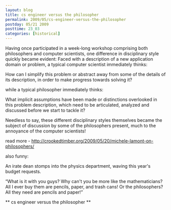 ```yaml
---
layout: blog
title: cs engineer versus the philosopher
permalink: 2009/05/cs-engineer-versus-the-philosopher
postday: 05/21 2009
posttime: 23_03
categories: [historical]
---
```


<p>Having once participated in a week-long workshop comprising both philosophers and computer scientists, one difference in disciplinary style quickly became evident: Faced with a description of a new application domain or problem, a typical computer scientist immediately thinks:</p>
<p>    How can I simplify this problem or abstract away from some of the details of its description, in order to make progress towards solving it?</p>
<p>    while a typical philosopher immediately thinks:</p>
<p>    What implicit assumptions have been made or distinctions overlooked in this problem description, which need to be articulated, analyzed and discussed before we start to tackle it?</p>
<p>   Needless to say, these different disciplinary styles themselves became the subject of discussion by some of the philosophers present, much to the annoyance of the computer scientists!</p>
<p>read more - <a href="http://crookedtimber.org/2009/05/20/michele-lamont-on-philosophers/" title="http://crookedtimber.org/2009/05/20/michele-lamont-on-philosophers/">http://crookedtimber.org/2009/05/20/michele-lamont-on-philosophers/</a></p>
<p>also funny:</p>
<p>    An irate dean stomps into the physics department, waving this year's budget requests.</p>
<p>    “What is it with you guys? Why can't you be more like the mathematicians? All I ever buy them are pencils, paper, and trash cans! Or the philosophers? All they need are pencils and paper!”</p>
<p>** cs engineer versus the philosopher **</p>
